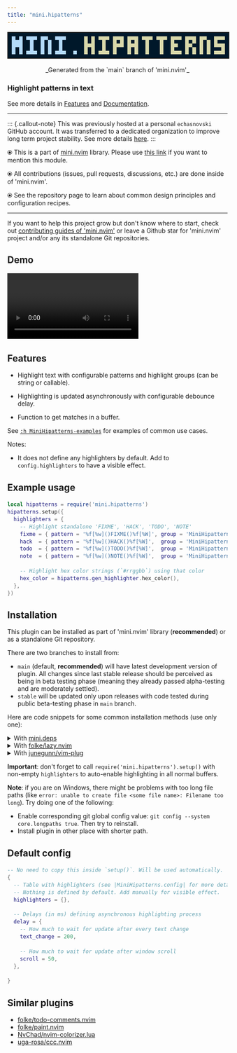 ```yaml
---
title: "mini.hipatterns"
---
```


<p align="center"> <img src="https://github.com/nvim-mini/assets/blob/main/logo-2/logo-hipatterns_readme.png?raw=true" alt="mini.hipatterns" style="max-width:100%;border:solid 2px"/> </p>
<p align="center">_Generated from the `main` branch of 'mini.nvim'_</p>


### Highlight patterns in text

See more details in [Features](#features) and [Documentation](../doc/mini-hipatterns.qmd).

---

::: {.callout-note}
This was previously hosted at a personal `echasnovski` GitHub account. It was transferred to a dedicated organization to improve long term project stability. See more details [here](https://github.com/nvim-mini/mini.nvim/discussions/1970).
:::

⦿ This is a part of [mini.nvim](https://github.com/nvim-mini/mini.nvim) library. Please use [this link](https://github.com/nvim-mini/mini.nvim/blob/main/readmes/mini-hipatterns.md) if you want to mention this module.

⦿ All contributions (issues, pull requests, discussions, etc.) are done inside of 'mini.nvim'.

⦿ See the repository page to learn about common design principles and configuration recipes.

---

If you want to help this project grow but don't know where to start, check out [contributing guides of 'mini.nvim'](https://github.com/nvim-mini/mini.nvim/blob/main/CONTRIBUTING.md) or leave a Github star for 'mini.nvim' project and/or any its standalone Git repositories.

## Demo

![](https://github.com/nvim-mini/assets/blob/main/demo/demo-hipatterns.mp4?raw=true)

## Features

- Highlight text with configurable patterns and highlight groups (can be string or callable).

- Highlighting is updated asynchronously with configurable debounce delay.

- Function to get matches in a buffer.

See [`:h MiniHipatterns-examples`](../doc/mini-hipatterns.qmd#minihipatterns-examples) for examples of common use cases.

Notes:

- It does not define any highlighters by default. Add to `config.highlighters` to have a visible effect.

## Example usage

```lua
local hipatterns = require('mini.hipatterns')
hipatterns.setup({
  highlighters = {
    -- Highlight standalone 'FIXME', 'HACK', 'TODO', 'NOTE'
    fixme = { pattern = '%f[%w]()FIXME()%f[%W]', group = 'MiniHipatternsFixme' },
    hack  = { pattern = '%f[%w]()HACK()%f[%W]',  group = 'MiniHipatternsHack'  },
    todo  = { pattern = '%f[%w]()TODO()%f[%W]',  group = 'MiniHipatternsTodo'  },
    note  = { pattern = '%f[%w]()NOTE()%f[%W]',  group = 'MiniHipatternsNote'  },

    -- Highlight hex color strings (`#rrggbb`) using that color
    hex_color = hipatterns.gen_highlighter.hex_color(),
  },
})
```

## Installation

This plugin can be installed as part of 'mini.nvim' library (**recommended**) or as a standalone Git repository.

There are two branches to install from:

- `main` (default, **recommended**) will have latest development version of plugin. All changes since last stable release should be perceived as being in beta testing phase (meaning they already passed alpha-testing and are moderately settled).
- `stable` will be updated only upon releases with code tested during public beta-testing phase in `main` branch.

Here are code snippets for some common installation methods (use only one):

<details>
<summary>With <a href="https://github.com/nvim-mini/mini.nvim/blob/main/readmes/mini-deps.md">mini.deps</a></summary>

- 'mini.nvim' library:

    | Branch | Code snippet                                  |
    |--------|-----------------------------------------------|
    | Main   | *Follow recommended ‘mini.deps’ installation* |
    | Stable | *Follow recommended ‘mini.deps’ installation* |

- Standalone plugin:

    | Branch | Code snippet                                                         |
    |--------|----------------------------------------------------------------------|
    | Main   | `add(‘nvim-mini/mini.hipatterns’)`                                   |
    | Stable | `add({ source = ‘nvim-mini/mini.hipatterns’, checkout = ‘stable’ })` |

</details>

<details>
<summary>With <a href="https://github.com/folke/lazy.nvim">folke/lazy.nvim</a></summary>

- 'mini.nvim' library:

    | Branch | Code snippet                                  |
    |--------|-----------------------------------------------|
    | Main   | `{ 'nvim-mini/mini.nvim', version = false },` |
    | Stable | `{ 'nvim-mini/mini.nvim', version = '*' },`   |

- Standalone plugin:

    | Branch | Code snippet                                        |
    |--------|-----------------------------------------------------|
    | Main   | `{ 'nvim-mini/mini.hipatterns', version = false },` |
    | Stable | `{ 'nvim-mini/mini.hipatterns', version = '*' },`   |

</details>

<details>
<summary>With <a href="https://github.com/junegunn/vim-plug">junegunn/vim-plug</a></summary>

- 'mini.nvim' library:

    | Branch | Code snippet                                         |
    |--------|------------------------------------------------------|
    | Main   | `Plug 'nvim-mini/mini.nvim'`                         |
    | Stable | `Plug 'nvim-mini/mini.nvim', { 'branch': 'stable' }` |

- Standalone plugin:

    | Branch | Code snippet                                               |
    |--------|------------------------------------------------------------|
    | Main   | `Plug 'nvim-mini/mini.hipatterns'`                         |
    | Stable | `Plug 'nvim-mini/mini.hipatterns', { 'branch': 'stable' }` |

</details>

**Important**: don't forget to call `require('mini.hipatterns').setup()` with non-empty `highlighters` to auto-enable highlighting in all normal buffers.

**Note**: if you are on Windows, there might be problems with too long file paths (like `error: unable to create file <some file name>: Filename too long`). Try doing one of the following:

- Enable corresponding git global config value: `git config --system core.longpaths true`. Then try to reinstall.
- Install plugin in other place with shorter path.

## Default config

```lua
-- No need to copy this inside `setup()`. Will be used automatically.
{
  -- Table with highlighters (see |MiniHipatterns.config| for more details).
  -- Nothing is defined by default. Add manually for visible effect.
  highlighters = {},

  -- Delays (in ms) defining asynchronous highlighting process
  delay = {
    -- How much to wait for update after every text change
    text_change = 200,

    -- How much to wait for update after window scroll
    scroll = 50,
  },

}
```

## Similar plugins

- [folke/todo-comments.nvim](https://github.com/folke/todo-comments.nvim)
- [folke/paint.nvim](https://github.com/folke/paint.nvim)
- [NvChad/nvim-colorizer.lua](https://github.com/NvChad/nvim-colorizer.lua)
- [uga-rosa/ccc.nvim](https://github.com/uga-rosa/ccc.nvim)
